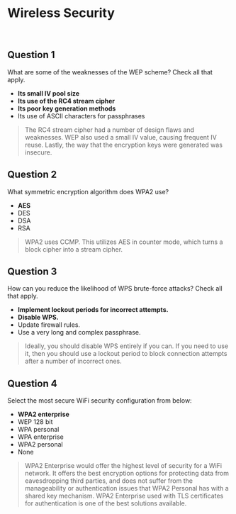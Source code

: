 # Wireless Security

<br>

## Question 1

What are some of the weaknesses of the WEP scheme? Check all that apply.

* **Its small IV pool size**
* **Its use of the RC4 stream cipher**
* **Its poor key generation methods**
* Its use of ASCII characters for passphrases

> The RC4 stream cipher had a number of design flaws and weaknesses. WEP also used a small IV value, causing frequent IV reuse. Lastly, the way that the encryption keys were generated was insecure.

## Question 2

What symmetric encryption algorithm does 
WPA2 use?

* **AES**
* DES
* DSA
* RSA

> WPA2 uses CCMP. This utilizes AES in counter mode, which turns a block cipher into a stream cipher.

## Question 3

How can you reduce the likelihood of WPS brute-force attacks? Check all that apply.

* **Implement lockout periods for incorrect attempts.**
* **Disable WPS.**
* Update firewall rules.
* Use a very long and complex passphrase.

 > Ideally, you should disable WPS entirely if you can. If you need to use it, then you should use a lockout period to block connection attempts after a number of incorrect ones.

## Question 4

Select the most secure WiFi security configuration from below:

* **WPA2 enterprise**
* WEP 128 bit
* WPA personal
* WPA enterprise
* WPA2 personal
* None

> WPA2 Enterprise would offer the highest level of security for a WiFi network. It offers the best encryption options for protecting data from eavesdropping third parties, and does not suffer from the manageability or authentication issues that WPA2 Personal has with a shared key mechanism. WPA2 Enterprise used with TLS certificates for authentication is one of the best solutions available.